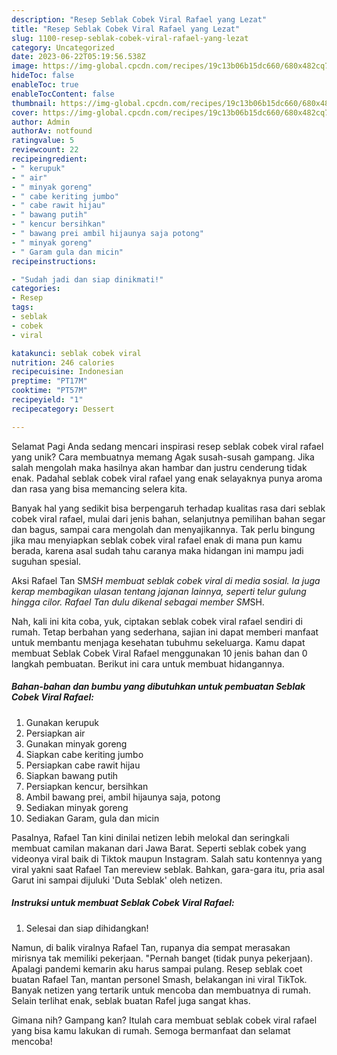 ```yaml
---
description: "Resep Seblak Cobek Viral Rafael yang Lezat"
title: "Resep Seblak Cobek Viral Rafael yang Lezat"
slug: 1100-resep-seblak-cobek-viral-rafael-yang-lezat
category: Uncategorized
date: 2023-06-22T05:19:56.538Z
image: https://img-global.cpcdn.com/recipes/19c13b06b15dc660/680x482cq70/seblak-cobek-viral-rafael-foto-resep-utama.jpg
hideToc: false
enableToc: true
enableTocContent: false
thumbnail: https://img-global.cpcdn.com/recipes/19c13b06b15dc660/680x482cq70/seblak-cobek-viral-rafael-foto-resep-utama.jpg
cover: https://img-global.cpcdn.com/recipes/19c13b06b15dc660/680x482cq70/seblak-cobek-viral-rafael-foto-resep-utama.jpg
author: Admin
authorAv: notfound
ratingvalue: 5
reviewcount: 22
recipeingredient:
- " kerupuk"
- " air"
- " minyak goreng"
- " cabe keriting jumbo"
- " cabe rawit hijau"
- " bawang putih"
- " kencur bersihkan"
- " bawang prei ambil hijaunya saja potong"
- " minyak goreng"
- " Garam gula dan micin"
recipeinstructions:

- "Sudah jadi dan siap dinikmati!"
categories:
- Resep
tags:
- seblak
- cobek
- viral

katakunci: seblak cobek viral 
nutrition: 246 calories
recipecuisine: Indonesian
preptime: "PT17M"
cooktime: "PT57M"
recipeyield: "1"
recipecategory: Dessert

---
```



Selamat Pagi Anda sedang mencari inspirasi resep seblak cobek viral rafael yang unik? Cara membuatnya memang Agak susah-susah gampang. Jika salah mengolah maka hasilnya akan hambar dan justru cenderung tidak enak. Padahal seblak cobek viral rafael yang enak selayaknya punya aroma dan rasa yang bisa memancing selera kita.


Banyak hal yang sedikit bisa berpengaruh terhadap kualitas rasa dari seblak cobek viral rafael, mulai dari jenis bahan, selanjutnya pemilihan bahan segar dan bagus, sampai cara mengolah dan menyajikannya. Tak perlu bingung jika mau menyiapkan seblak cobek viral rafael enak di mana pun kamu berada, karena asal sudah tahu caranya maka hidangan ini mampu jadi suguhan spesial.

Aksi Rafael Tan SM*SH membuat seblak cobek viral di media sosial. Ia juga kerap membagikan ulasan tentang jajanan lainnya, seperti telur gulung hingga cilor. Rafael Tan dulu dikenal sebagai member SM*SH.


Nah, kali ini kita coba, yuk, ciptakan seblak cobek viral rafael sendiri di rumah. Tetap berbahan yang sederhana, sajian ini dapat memberi manfaat untuk membantu menjaga kesehatan tubuhmu sekeluarga. Kamu dapat membuat Seblak Cobek Viral Rafael menggunakan 10 jenis bahan dan 0 langkah pembuatan. Berikut ini cara untuk membuat hidangannya.

<!--inarticleads1-->

##### Bahan-bahan dan bumbu yang dibutuhkan untuk pembuatan Seblak Cobek Viral Rafael:

1. Gunakan  kerupuk
1. Persiapkan  air
1. Gunakan  minyak goreng
1. Siapkan  cabe keriting jumbo
1. Persiapkan  cabe rawit hijau
1. Siapkan  bawang putih
1. Persiapkan  kencur, bersihkan
1. Ambil  bawang prei, ambil hijaunya saja, potong
1. Sediakan  minyak goreng
1. Sediakan  Garam, gula dan micin


Pasalnya, Rafael Tan kini dinilai netizen lebih melokal dan seringkali membuat camilan makanan dari Jawa Barat. Seperti seblak cobek yang videonya viral baik di Tiktok maupun Instagram. Salah satu kontennya yang viral yakni saat Rafael Tan mereview seblak. Bahkan, gara-gara itu, pria asal Garut ini sampai dijuluki &#39;Duta Seblak&#39; oleh netizen. 

<!--inarticleads2-->

##### Instruksi untuk membuat Seblak Cobek Viral Rafael:


1. Selesai dan siap dihidangkan!

Namun, di balik viralnya Rafael Tan, rupanya dia sempat merasakan mirisnya tak memiliki pekerjaan. &#34;Pernah banget (tidak punya pekerjaan). Apalagi pandemi kemarin aku harus sampai pulang. Resep seblak coet buatan Rafael Tan, mantan personel Smash, belakangan ini viral TikTok. Banyak netizen yang tertarik untuk mencoba dan membuatnya di rumah. Selain terlihat enak, seblak buatan Rafel juga sangat khas. 

Gimana nih? Gampang kan? Itulah cara membuat seblak cobek viral rafael yang bisa kamu lakukan di rumah. Semoga bermanfaat dan selamat mencoba!
